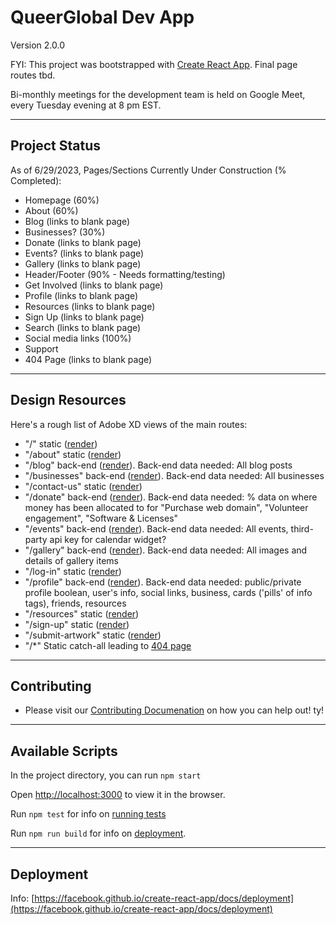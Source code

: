# QueerGlobal Dev App

Version 2.0.0

FYI: This project was bootstrapped with [Create React App](https://github.com/facebook/create-react-app). Final page routes tbd.

Bi-monthly meetings for the development team is held on Google Meet, every Tuesday evening at 8 pm EST.

---

## Project Status

As of 6/29/2023, Pages/Sections Currently Under Construction (% Completed):

- Homepage (60%)
- About (60%)
- Blog (links to blank page)
- Businesses? (30%)
- Donate (links to blank page)
- Events? (links to blank page)
- Gallery (links to blank page)
- Header/Footer (90% - Needs formatting/testing)
- Get Involved (links to blank page)
- Profile (links to blank page)
- Resources (links to blank page)
- Sign Up (links to blank page)
- Search (links to blank page)
- Social media links (100%)
- Support
- 404 Page (links to blank page)

---

## Design Resources
Here's a rough list of Adobe XD views of the main routes:

- "/" static ([render](https://xd.adobe.com/view/6f6af599-8eb6-46b5-8731-e4c09ddd587e-3a39/))
- "/about" static ([render](https://xd.adobe.com/view/6f6af599-8eb6-46b5-8731-e4c09ddd587e-3a39/screen/a76a9981-a49a-4fe4-8efa-1519315b7cfb))
- "/blog" back-end ([render](https://xd.adobe.com/view/6f6af599-8eb6-46b5-8731-e4c09ddd587e-3a39/screen/65b06185-34d2-47a5-8f49-fd04ded77df3)). Back-end data needed: All blog posts
- "/businesses" back-end ([render](https://xd.adobe.com/view/6f6af599-8eb6-46b5-8731-e4c09ddd587e-3a39/screen/9a020f3a-4b71-42e5-8ff4-2c93f15ddb28)). Back-end data needed: All businesses
- "/contact-us" static ([render](https://xd.adobe.com/view/6f6af599-8eb6-46b5-8731-e4c09ddd587e-3a39/screen/8875368e-2396-45c9-8ff1-b53624f6270f))
- "/donate" back-end ([render](https://xd.adobe.com/view/6f6af599-8eb6-46b5-8731-e4c09ddd587e-3a39/screen/b1ac5c96-9327-4dd4-9b28-2c6fd810889b)). Back-end data needed: % data on where money has been allocated to for "Purchase web domain", "Volunteer engagement", "Software & Licenses"
- "/events" back-end ([render](https://xd.adobe.com/view/6f6af599-8eb6-46b5-8731-e4c09ddd587e-3a39/screen/75f89bcd-5bea-4e94-8b6d-8cf5b1480934)). Back-end data needed: All events, third-party api key for calendar widget?
- "/gallery" back-end ([render](https://xd.adobe.com/view/6f6af599-8eb6-46b5-8731-e4c09ddd587e-3a39/screen/c8cf5b5c-bd3a-41ac-af52-e8d69b55a55f)). Back-end data needed: All images and details of gallery items
- "/log-in" static ([render](https://xd.adobe.com/view/6f6af599-8eb6-46b5-8731-e4c09ddd587e-3a39/screen/26d7d063-1df0-4c54-aba4-96292eafd5e3))
- "/profile" back-end ([render](https://xd.adobe.com/view/6f6af599-8eb6-46b5-8731-e4c09ddd587e-3a39/screen/9966678f-a17e-4af1-bb6a-45568e955832)). Back-end data needed: public/private profile boolean, user's info, social links, business, cards ('pills' of info tags), friends, resources
- "/resources" static ([render](https://xd.adobe.com/view/6f6af599-8eb6-46b5-8731-e4c09ddd587e-3a39/screen/7ca030ba-18dc-478f-b459-d0e27cc0140c))
- "/sign-up" static ([render](https://xd.adobe.com/view/6f6af599-8eb6-46b5-8731-e4c09ddd587e-3a39/screen/bb2719eb-f74d-4b1a-8604-b332bf96bced))
- "/submit-artwork" static ([render](https://xd.adobe.com/view/6f6af599-8eb6-46b5-8731-e4c09ddd587e-3a39/screen/cb17dfbf-4fcc-400d-b061-b34ff2187d71))
- "\/*" Static catch-all leading to [404 page](https://xd.adobe.com/view/6f6af599-8eb6-46b5-8731-e4c09ddd587e-3a39/screen/cb813a97-4fea-462f-845a-d0a26597c82f)

---

## Contributing

- Please visit our [Contributing Documenation](https://github.com/QueerGlobal/qg-frontend-v2/blob/main/CONTRIBUTING.md) on how you can help out! ty!

---

## Available Scripts

In the project directory, you can run `npm start`

Open [http://localhost:3000](http://localhost:3000) to view it in the browser.

Run `npm test` for info on [running tests](https://facebook.github.io/create-react-app/docs/running-tests)

Run `npm run build` for info on [deployment](https://facebook.github.io/create-react-app/docs/deployment).

---

## Deployment

Info: [https://facebook.github.io/create-react-app/docs/deployment](https://facebook.github.io/create-react-app/docs/deployment)
